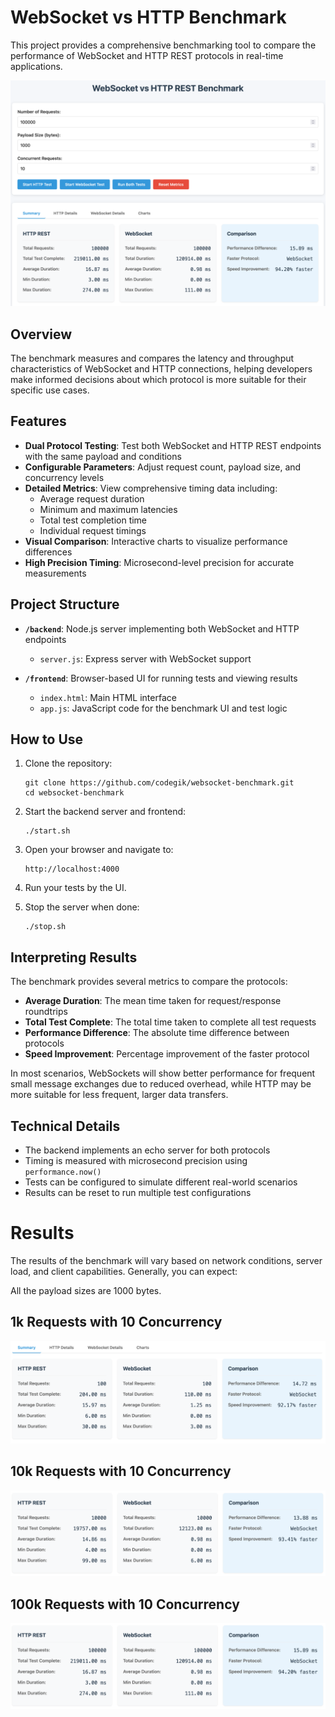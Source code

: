 # WebSocket vs HTTP Benchmark

This project provides a comprehensive benchmarking tool to compare the performance of WebSocket and HTTP REST protocols in real-time applications.

![ui.sample.png](images/ui.sample.png)

## Overview

The benchmark measures and compares the latency and throughput characteristics of WebSocket and HTTP connections, helping developers make informed decisions about which protocol is more suitable for their specific use cases.

## Features

- **Dual Protocol Testing**: Test both WebSocket and HTTP REST endpoints with the same payload and conditions
- **Configurable Parameters**: Adjust request count, payload size, and concurrency levels
- **Detailed Metrics**: View comprehensive timing data including:
  - Average request duration
  - Minimum and maximum latencies 
  - Total test completion time
  - Individual request timings
- **Visual Comparison**: Interactive charts to visualize performance differences
- **High Precision Timing**: Microsecond-level precision for accurate measurements

## Project Structure

- **`/backend`**: Node.js server implementing both WebSocket and HTTP endpoints
  - `server.js`: Express server with WebSocket support

- **`/frontend`**: Browser-based UI for running tests and viewing results
  - `index.html`: Main HTML interface
  - `app.js`: JavaScript code for the benchmark UI and test logic

## How to Use

1. Clone the repository:
   ```
   git clone https://github.com/codegik/websocket-benchmark.git
   cd websocket-benchmark
   ```
2. Start the backend server and frontend:
   ```
   ./start.sh
   ```

3. Open your browser and navigate to:
   ```
   http://localhost:4000
   ```
4. Run your tests by the UI.

5. Stop the server when done:
   ```
   ./stop.sh
   ```

## Interpreting Results

The benchmark provides several metrics to compare the protocols:

- **Average Duration**: The mean time taken for request/response roundtrips
- **Total Test Complete**: The total time taken to complete all test requests
- **Performance Difference**: The absolute time difference between protocols
- **Speed Improvement**: Percentage improvement of the faster protocol

In most scenarios, WebSockets will show better performance for frequent small message exchanges due to reduced overhead, while HTTP may be more suitable for less frequent, larger data transfers.

## Technical Details

- The backend implements an echo server for both protocols
- Timing is measured with microsecond precision using `performance.now()`
- Tests can be configured to simulate different real-world scenarios
- Results can be reset to run multiple test configurations

# Results
The results of the benchmark will vary based on network conditions, server load, and client capabilities. Generally, you can expect:

All the payload sizes are 1000 bytes.

## 1k Requests with 10 Concurrency
![result.1000r.10t.png](images/result.1000r.10t.png)

## 10k Requests with 10 Concurrency
![result.10000r.10t.png](images/result.10000r.10t.png)

## 100k Requests with 10 Concurrency
![result.100000r.10t.png](images/result.100000r.10t.png)